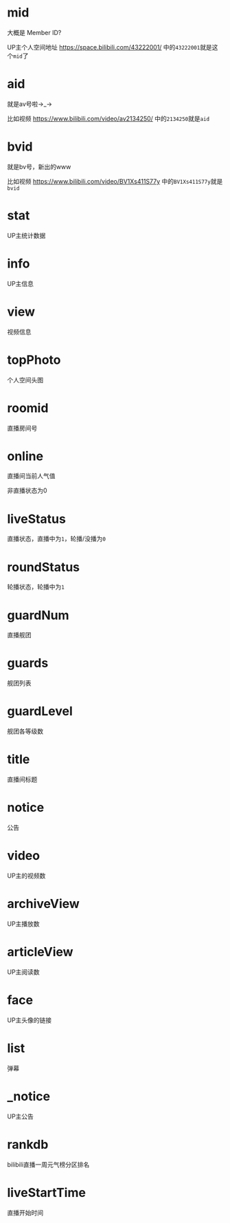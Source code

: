 # mid

大概是 Member ID?

UP主个人空间地址 <https://space.bilibili.com/43222001/> 中的`43222001`就是这个`mid`了

# aid

就是av号啦→\_→

比如视频 <https://www.bilibili.com/video/av2134250/> 中的`2134250`就是`aid`

# bvid

就是bv号，新出的www

比如视频 <https://www.bilibili.com/video/BV1Xs411S77y> 中的`BV1Xs411S77y`就是`bvid`

# stat

UP主统计数据

# info

UP主信息

# view

视频信息

# topPhoto

个人空间头图

# roomid

直播房间号

# online

直播间当前人气值

非直播状态为0

# liveStatus

直播状态，直播中为`1`，轮播/没播为`0`

# roundStatus

轮播状态，轮播中为`1`

# guardNum

直播舰团

# guards

舰团列表

# guardLevel

舰团各等级数

# title

直播间标题

# notice

公告

# video

UP主的视频数

# archiveView

UP主播放数

# articleView

UP主阅读数

# face

UP主头像的链接

# list

弹幕

# _notice

UP主公告

# rankdb

bilibili直播一周元气榜分区排名

# liveStartTime

直播开始时间
